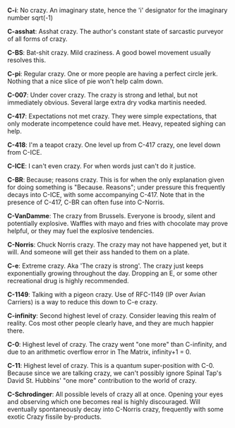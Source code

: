 **C-i**: No crazy. An imaginary state, hence the 'i' designator for the imaginary number sqrt(-1)

**C-asshat**: Asshat crazy. The author's constant state of sarcastic purveyor of all forms of crazy.

**C-BS**: Bat-shit crazy.  Mild craziness. A good bowel movement usually resolves this.

**C-pi**: Regular crazy. One or more people are having a perfect circle jerk. Nothing that a nice slice of pie won't help calm down.

**C-007**: Under cover crazy.  The crazy is strong and lethal, but not immediately obvious. Several large extra dry vodka martinis needed.

**C-417**: Expectations not met crazy. They were simple expectations, that only moderate incompetence could have met. Heavy, repeated sighing can help.

**C-418**: I'm a teapot crazy. One level up from C-417 crazy, one level down from C-ICE.  

**C-ICE**: I can't even crazy. For when words just can't do it justice.

**C-BR**: Because; reasons crazy. This is for when the only explanation given for doing something is "Because. Reasons"; under pressure this frequently decays into C-ICE, with some accompanying C-417. Note that in the presence of C-417, C-BR can often fuse into C-Norris.

**C-VanDamme**: The crazy from Brussels. Everyone is broody, silent and potentially explosive. Waffles with mayo and fries with chocolate may prove helpful, or they may fuel the explosive tendencies.

**C-Norris**: Chuck Norris crazy. The crazy may not have happened yet, but it will. And someone will get their ass handed to them on a plate.

**C-e**: Extreme crazy. Aka 'The crazy is strong'. The crazy just keeps exponentially growing throughout the day. Dropping an E, or some other recreational drug is highly recommended.

**C-1149**: Talking with a pigeon crazy. Use of RFC-1149 (IP over Avian Carriers) is a way to reduce this down to C-e crazy.

**C-infinity**: Second highest level of crazy. Consider leaving this realm of reality. Cos most other people clearly have, and they are much happier there.

**C-0**: Highest level of crazy. The crazy went "one more" than C-infinity, and due to an arithmetic overflow error in The Matrix, infinity+1 = 0.

**C-11**: Highest level of crazy. This is a quantum super-position with C-0. Because since we are talking crazy, we can't possibly ignore Spinal Tap's David St. Hubbins' "one more" contribution to the world of crazy.

**C-Schrodinger**: All possible levels of crazy all at once. Opening your eyes and observing which one becomes real is highly discouraged. Will eventually spontaneously decay into C-Norris crazy, frequently with some exotic Crazy fissile by-products.
